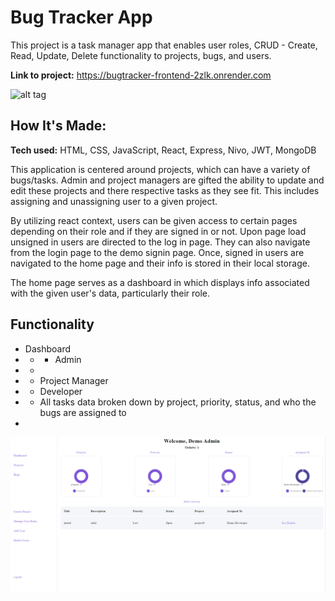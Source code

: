 # Bug Tracker App
This project is a task manager app that enables user roles, CRUD - Create, Read, Update, Delete functionality to projects, bugs, and users.

**Link to project:** https://bugtracker-frontend-2zlk.onrender.com

![alt tag](http://placecorgi.com/1200/650)

## How It's Made:

**Tech used:** HTML, CSS, JavaScript, React, Express, Nivo, JWT, MongoDB

This application is centered around projects, which can have a variety of bugs/tasks. Admin and project managers are gifted the ability to update and edit these projects and there respective tasks as they see fit. This includes assigning and unassigning user to a given project. 

By utilizing react context, users can be given access to certain pages depending on their role and if they are signed in or not. Upon page load unsigned in users are directed to the log in page. They can also navigate from the login page to the demo signin page. Once, signed in users are navigated to the home page and their info is stored in their local storage. 

The home page serves as a dashboard in which displays info associated with the given user's data, particularly their role.

## Functionality 
- Dashboard
- - * Admin
- - 
- - Project Manager
- - Developer
- - All tasks data broken down by project, priority, status, and who the bugs are assigned to
- 
![Alt text](image.png)
